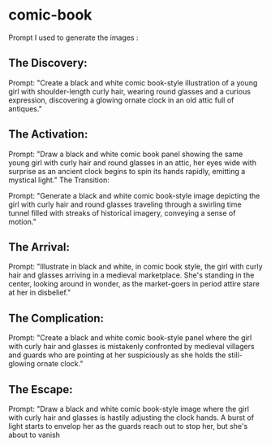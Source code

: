 # comic-book
Prompt I used to generate the images : 

## The Discovery:

Prompt: "Create a black and white comic book-style illustration of a young girl with shoulder-length curly hair, wearing round glasses and a curious expression, discovering a glowing ornate clock in an old attic full of antiques."

## The Activation:

Prompt: "Draw a black and white comic book panel showing the same young girl with curly hair and round glasses in an attic, her eyes wide with surprise as an ancient clock begins to spin its hands rapidly, emitting a mystical light."
The Transition:

Prompt: "Generate a black and white comic book-style image depicting the girl with curly hair and round glasses traveling through a swirling time tunnel filled with streaks of historical imagery, conveying a sense of motion."
## The Arrival:

Prompt: "Illustrate in black and white, in comic book style, the girl with curly hair and glasses arriving in a medieval marketplace. She's standing in the center, looking around in wonder, as the market-goers in period attire stare at her in disbelief."

## The Complication:

Prompt: "Create a black and white comic book-style panel where the girl with curly hair and glasses is mistakenly confronted by medieval villagers and guards who are pointing at her suspiciously as she holds the still-glowing ornate clock."

## The Escape:

Prompt: "Draw a black and white comic book-style image where the girl with curly hair and glasses is hastily adjusting the clock hands. A burst of light starts to envelop her as the guards reach out to stop her, but she's about to vanish

